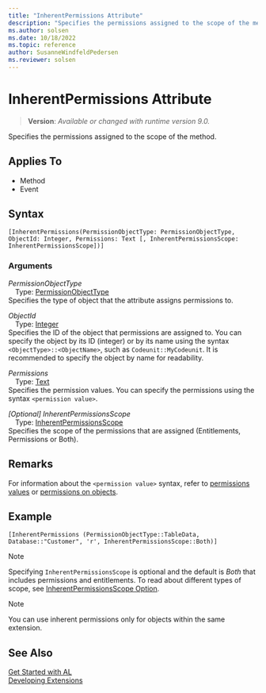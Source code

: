 ```yaml
---
title: "InherentPermissions Attribute"
description: "Specifies the permissions assigned to the scope of the method."
ms.author: solsen
ms.date: 10/18/2022
ms.topic: reference
author: SusanneWindfeldPedersen
ms.reviewer: solsen
---
```

[//]: # (START>DO_NOT_EDIT)
[//]: # (IMPORTANT:Do not edit any of the content between here and the END>DO_NOT_EDIT.)
[//]: # (Any modifications should be made in the .xml files in the ModernDev repo.)

# InherentPermissions Attribute
> **Version**: _Available or changed with runtime version 9.0._

Specifies the permissions assigned to the scope of the method. 


## Applies To

- Method
- Event


## Syntax

```AL
[InherentPermissions(PermissionObjectType: PermissionObjectType, ObjectId: Integer, Permissions: Text [, InherentPermissionsScope: InherentPermissionsScope])]
```

### Arguments
*PermissionObjectType*  
&emsp;Type: [PermissionObjectType](../methods-auto/permissionobjecttype/permissionobjecttype-option.md)  
Specifies the type of object that the attribute assigns permissions to.  

*ObjectId*  
&emsp;Type: [Integer](../methods-auto/integer/integer-data-type.md)  
Specifies the ID of the object that permissions are assigned to. You can specify the object by its ID (integer) or by its name using the syntax `<ObjectType>::<ObjectName>`, such as `Codeunit::MyCodeunit`. It is recommended to specify the object by name for readability.  

*Permissions*  
&emsp;Type: [Text](../methods-auto/text/text-data-type.md)  
Specifies the permission values. You can specify the permissions using the syntax `<permission value>`.  

*[Optional] InherentPermissionsScope*  
&emsp;Type: [InherentPermissionsScope](../methods-auto/inherentpermissionsscope/inherentpermissionsscope-option.md)  
Specifies the scope of the permissions that are assigned (Entitlements, Permissions or Both).  

[//]: # (IMPORTANT: END>DO_NOT_EDIT)

## Remarks

For information about the `<permission value>` syntax, refer to [permissions values](../properties/devenv-permissions-property.md#values) or [permissions on objects](../devenv-permissions-on-database-objects.md#permissions-on-objects).

## Example 

```AL
[InherentPermissions (PermissionObjectType::TableData, Database::"Customer", 'r', InherentPermissionsScope::Both)]
```

> [!NOTE]  
> Specifying `InherentPermissionsScope` is optional and the default is *Both* that includes permissions and entitlements. To read about different types of scope, see [InherentPermissionsScope Option](../methods-auto/inherentpermissionsscope/inherentpermissionsscope-option.md).

> [!NOTE]
> You can use inherent permissions only for objects within the same extension.

## See Also  
[Get Started with AL](../devenv-get-started.md)  
[Developing Extensions](../devenv-dev-overview.md)  
